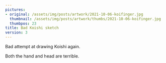 ```yaml
---
pictures:
- original: /assets/img/posts/artwork/2021-10-06-koifinger.jpg
  thumbnail: /assets/img/posts/artwork/thumbs/2021-10-06-koifinger.jpg
  thumbpos: 23
title: Bad Koishi sketch
version: 3
---
```

Bad attempt at drawing Koishi again.

Both the hand and head are terrible.

